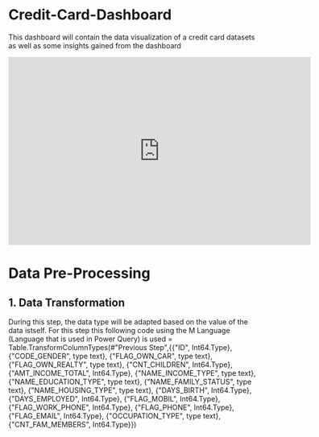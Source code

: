 # Credit-Card-Dashboard
This dashboard will contain the data visualization of a credit card datasets as well as some insights gained from the dashboard

<iframe title="CreditCardData_Dashboard" width="600" height="373.5" src="https://app.powerbi.com/view?r=eyJrIjoiNmIwZWZjZTMtNTYyZS00ZGM2LTk4MjAtMmMwMzA3YzUxN2UwIiwidCI6ImM2NmUxODMzLWY2M2UtNGI5Zi05NDc5LWZhMDdiY2NhMTAzMyIsImMiOjEwfQ%3D%3D" frameborder="0" allowFullScreen="true"></iframe>

# Data Pre-Processing
## 1. Data Transformation
During this step, the data type will be adapted based on the value of the data istself. For this step this following code using the M Language (Language that is used in Power Query) is used
= Table.TransformColumnTypes(#"Previous Step",{{"ID", Int64.Type}, {"CODE_GENDER", type text}, {"FLAG_OWN_CAR", type text}, {"FLAG_OWN_REALTY", type text}, {"CNT_CHILDREN", Int64.Type}, {"AMT_INCOME_TOTAL", Int64.Type}, {"NAME_INCOME_TYPE", type text}, {"NAME_EDUCATION_TYPE", type text}, {"NAME_FAMILY_STATUS", type text}, {"NAME_HOUSING_TYPE", type text}, {"DAYS_BIRTH", Int64.Type}, {"DAYS_EMPLOYED", Int64.Type}, {"FLAG_MOBIL", Int64.Type}, {"FLAG_WORK_PHONE", Int64.Type}, {"FLAG_PHONE", Int64.Type}, {"FLAG_EMAIL", Int64.Type}, {"OCCUPATION_TYPE", type text}, {"CNT_FAM_MEMBERS", Int64.Type}})



